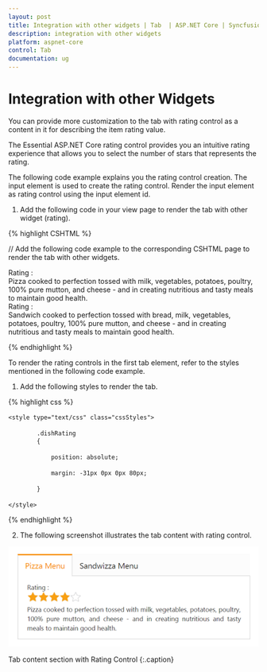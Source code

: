 ```yaml
---
layout: post
title: Integration with other widgets | Tab  | ASP.NET Core | Syncfusion
description: integration with other widgets
platform: aspnet-core
control: Tab 
documentation: ug
---
```


# Integration with other Widgets

You can provide more customization to the tab with rating control as a content in it for describing the item rating value.

The Essential ASP.NET Core rating control provides you an intuitive rating experience that allows you to select the number of stars that represents the rating.

The following code example explains you the rating control creation. The input element is used to create the rating control. Render the input element as rating control using the input element id.

1. Add the following code in your view page to render the tab with other widget (rating).

{% highlight CSHTML %}

// Add the following code example to the corresponding CSHTML page to render the tab with other widgets.

<div style="width: 500px">

<ej-tab id="dishRating">
	<e-tab-items>
		<e-tab-item id="Pizza" text="Pizza Menu">
			<e-content-template>
				<div>
					Rating :
				</div>
				<div>
					<ej-rating id="gradenPizza" read-only="true" value="4" />
				</div>
				<div>
					Pizza cooked to perfection tossed with milk, vegetables, potatoes, poultry, 100% pure mutton, and cheese - and in creating nutritious and tasty meals to maintain good health.
				</div>
			</e-content-template>
		</e-tab-item>
		<e-tab-item id="Sandwizza" text="Sandwizza Menu ">
			<e-content-template>
				<div>
					Rating :
				</div>
				<div>
					<ej-rating id="Sandwich" read-only="true" value="4" />
				</div>
				<div>
					Sandwich cooked to perfection tossed with bread, milk, vegetables, potatoes, poultry, 100% pure mutton, and cheese - and in creating nutritious and tasty meals to maintain good health.
				</div>
			</e-content-template>
		</e-tab-item>
	</e-tab-items>
</ej-tab>

</div>

{% endhighlight %}

To render the rating controls in the first tab element, refer to the styles mentioned in the following code example.

1. Add the following styles to render the tab.

{% highlight css %}

	<style type="text/css" class="cssStyles">

			.dishRating 
			{

				position: absolute;

				margin: -31px 0px 0px 80px;

			}       

	</style>

{% endhighlight %}

2. The following screenshot illustrates the tab content with rating control.

![](Integration-with-other-widgets_images/Integration-with-other-widgets_img1.png)

Tab content section with Rating Control
{:.caption}